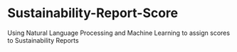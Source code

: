 # Sustainability-Report-Score
Using Natural Language Processing and Machine Learning to assign scores to Sustainability Reports
